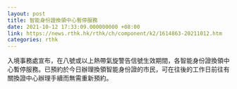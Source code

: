 ```yaml
---
layout: post
title: 智能身份證換領中心暫停服務
date: 2021-10-12 17:33:09.000000000 +08:00
link: https://news.rthk.hk/rthk/ch/component/k2/1614863-20211012.htm
categories: rthk
---
```


入境事務處宣布，在八號或以上熱帶氣旋警告信號生效期間，各智能身份證換領中心暫停服務。已預約於今日辦理換領智能身份證的市民，可在往後的工作日前往有關換證中心辦理手續而無需重新預約。
